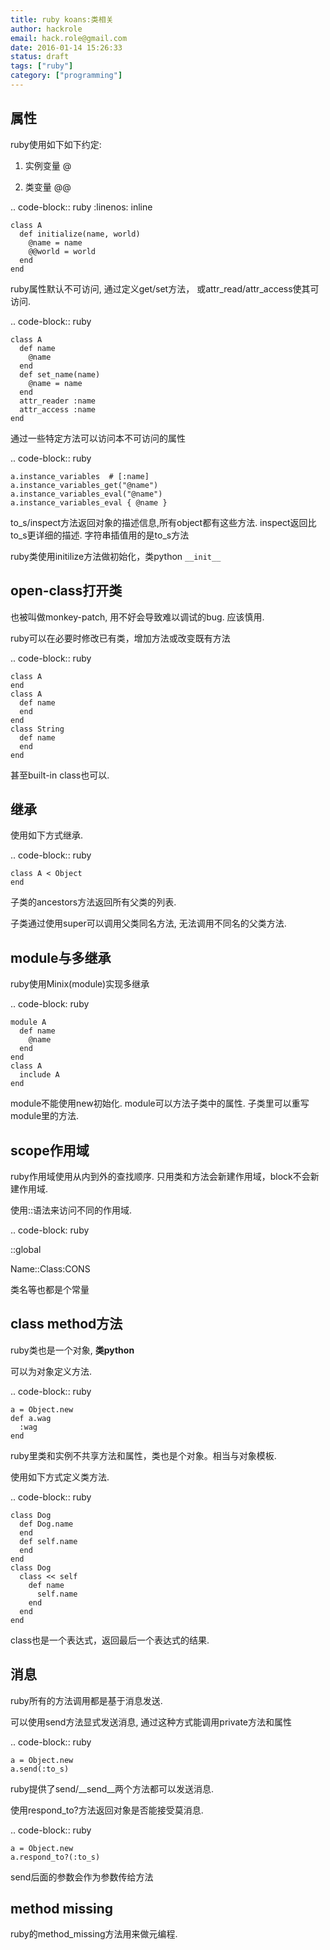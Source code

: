 ```yaml
---
title: ruby koans:类相关
author: hackrole
email: hack.role@gmail.com
date: 2016-01-14 15:26:33
status: draft
tags: ["ruby"]
category: ["programming"]
---
```





属性
----

ruby使用如下如下约定:

1) 实例变量 @

2) 类变量 @@

.. code-block:: ruby
   :linenos: inline

    class A
      def initialize(name, world)
        @name = name
        @@world = world
      end
    end


ruby属性默认不可访问, 通过定义get/set方法， 或attr_read/attr_access使其可访问.

.. code-block:: ruby

    class A
      def name
        @name
      end
      def set_name(name)
        @name = name
      end
      attr_reader :name
      attr_access :name
    end

通过一些特定方法可以访问本不可访问的属性

.. code-block:: ruby

    a.instance_variables  # [:name]
    a.instance_variables_get("@name")
    a.instance_variables_eval("@name")
    a.instance_variables_eval { @name }

to_s/inspect方法返回对象的描述信息,所有object都有这些方法.
inspect返回比to_s更详细的描述.
字符串插值用的是to_s方法

ruby类使用initilize方法做初始化，类python `__init__`

open-class打开类
----------------

也被叫做monkey-patch, 用不好会导致难以调试的bug. 应该慎用.

ruby可以在必要时修改已有类，增加方法或改变既有方法

.. code-block:: ruby

    class A
    end
    class A
      def name
      end
    end
    class String
      def name
      end
    end

甚至built-in class也可以.

继承
----

使用如下方式继承.

.. code-block:: ruby

    class A < Object
    end

子类的ancestors方法返回所有父类的列表.

子类通过使用super可以调用父类同名方法, 无法调用不同名的父类方法.

module与多继承
--------------

ruby使用Minix(module)实现多继承

.. code-block: ruby

    module A
      def name
        @name
      end
    end
    class A
      include A
    end

module不能使用new初始化.
module可以方法子类中的属性.
子类里可以重写module里的方法.

scope作用域
-----------

ruby作用域使用从内到外的查找顺序.
只用类和方法会新建作用域，block不会新建作用域.

使用::语法来访问不同的作用域.

.. code-block: ruby

  ::global

  Name::Class:CONS

类名等也都是个常量


class method方法
----------------

ruby类也是一个对象, **类python**

可以为对象定义方法.

.. code-block:: ruby

    a = Object.new
    def a.wag
      :wag
    end

ruby里类和实例不共享方法和属性，类也是个对象。相当与对象模板.

使用如下方式定义类方法.

.. code-block:: ruby

    class Dog
      def Dog.name
      end
      def self.name
      end
    end
    class Dog
      class << self
        def name
          self.name
        end
      end
    end

class也是一个表达式，返回最后一个表达式的结果.

消息
----

ruby所有的方法调用都是基于消息发送.

可以使用send方法显式发送消息, 通过这种方式能调用private方法和属性

.. code-block:: ruby

    a = Object.new
    a.send(:to_s)

ruby提供了send/__send__两个方法都可以发送消息.

使用respond_to?方法返回对象是否能接受莫消息.

.. code-block:: ruby

    a = Object.new
    a.respond_to?(:to_s)

send后面的参数会作为参数传给方法

method missing
--------------

ruby的method_missing方法用来做元编程.
